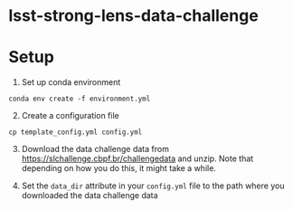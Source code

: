 # lsst-strong-lens-data-challenge

# Setup

1. Set up conda environment

`conda env create -f environment.yml`

2. Create a configuration file

`cp template_config.yml config.yml`

3. Download the data challenge data from https://slchallenge.cbpf.br/challengedata and unzip. Note that depending on how you do this, it might take a while.

4. Set the `data_dir` attribute in your `config.yml` file to the path where you downloaded the data challenge data